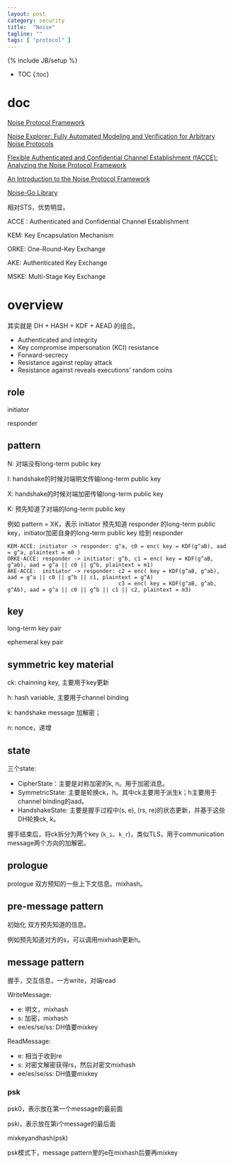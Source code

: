 ```yaml
---
layout: post
category: security
title:  "Noise"
tagline: ""
tags: [ "protocol" ] 
---
```

{% include JB/setup %}

* TOC
{:toc}

# doc

[Noise Protocol Framework](http://www.noiseprotocol.org/)

[Noise Explorer: Fully Automated Modeling and Verification for Arbitrary Noise Protocols](https://eprint.iacr.org/2018/766.pdf)

[Flexible Authenticated and Confidential Channel Establishment (fACCE): Analyzing the Noise Protocol Framework](https://eprint.iacr.org/2019/436.pdf)

[An Introduction to the Noise Protocol Framework](https://duo.com/labs/tech-notes/noise-protocol-framework-intro)

[Noise-Go Library](https://github.com/flynn/noise)

相对STS，优势明显。

ACCE : Authenticated and Confidential Channel Establishment

KEM: Key Encapsulation Mechanism

ORKE: One-Round-Key Exchange

AKE: Authenticated Key Exchange

MSKE: Multi-Stage Key Exchange

# overview

其实就是 DH + HASH + KDF + AEAD 的组合。
- Authenticated and integrity
- Key compromise impersonation (KCI) resistance
- Forward-secrecy
- Resistance against replay attack
- Resistance against reveals executions' random coins

## role

initiator

responder

## pattern

N: 对端没有long-term public key

I: handshake的时候对端明文传输long-term public key

X: handshake的时候对端加密传输long-term public key

K: 预先知道了对端的long-term public key

例如 pattern = XK，表示 initiator 预先知道 responder 的long-term public key，initiator加密自身的long-term public key 给到 responder

    KEM-ACCE: initiator -> responder: g^a, c0 = enc( key = KDF(g^aB), aad = g^a, plaintext = m0 )
    ORKE-ACCE: responder -> initiator: g^b, c1 = enc( key = KDF(g^aB, g^ab), aad = g^a || c0 || g^b, plaintext = m1)
    AKE-ACCE:  initiator -> responder: c2 = enc( key = KDF(g^aB, g^ab), aad = g^a || c0 || g^b || c1, plaintext = g^A) 
                                       c3 = enc( key = KDF(g^aB, g^ab, g^Ab), aad = g^a || c0 || g^b || c1 || c2, plaintext = m3) 
 
## key

long-term key pair

ephemeral key pair

## symmetric key material

ck: chainning key, 主要用于key更新

h:  hash variable, 主要用于channel binding

k:  handshake message 加解密；

n:  nonce，递增

## state

三个state:
- CipherState：主要是对称加密的k, n。用于加密消息。
- SymmetricState: 主要是轮换ck，h。其中ck主要用于派生k；h主要用于channel binding的aad。
- HandshakeState: 主要是握手过程中(s, e), (rs, re)的状态更新，并基于这些DH轮换ck, k。

握手结束后，将ck拆分为两个key (`k_i`、`k_r`)，类似TLS，用于communication message两个方向的加解密。

## prologue

prologue 双方预知的一些上下文信息。mixhash。

## pre-message pattern 

初始化 双方预先知道的信息。

例如预先知道对方的s，可以调用mixhash更新h。

## message pattern

握手，交互信息，一方write，对端read

WriteMessage: 
- e: 明文，mixhash
- s: 加密，mixhash
- ee/es/se/ss: DH值要mixkey 

ReadMessage:
- e: 相当于收到re
- s: 对密文解密获得rs，然后对密文mixhash
- ee/es/se/ss: DH值要mixkey

### psk

psk0，表示放在第一个message的最前面

pski，表示放在第i个message的最后面

mixkeyandhash(psk)

psk模式下，message pattern里的e在mixhash后要再mixkey


